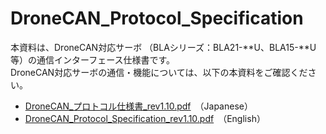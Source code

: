 # DroneCAN_Protocol_Specification

本資料は、DroneCAN対応サーボ （BLAシリーズ：BLA21-**U、BLA15-**U等）の通信インターフェース仕様書です。  
DroneCAN対応サーボの通信・機能については、以下の本資料をご確認ください。
<br>
* [DroneCAN_プロトコル仕様書_rev1.10.pdf](https://github.com/FutabaCorp/DroneCAN_Protocol_Specification/blob/main/DroneCAN_%E3%83%97%E3%83%AD%E3%83%88%E3%82%B3%E3%83%AB%E4%BB%95%E6%A7%98%E6%9B%B8_rev1.11.pdf)　（Japanese）
* [DroneCAN_Protocol_Specification_rev1.10.pdf](https://github.com/FutabaCorp/DroneCAN_Protocol_Specification/blob/main/DroneCAN_Protocol_Specification_rev1.11.pdf)　（English）
<br>
